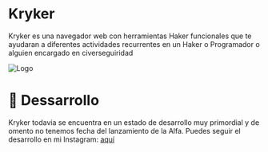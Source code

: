 # Kryker
Kryker es una navegador web con herramientas Haker funcionales que te ayudaran a diferentes actividades recurrentes en un Haker o Programador o alguien encargado en civerseguiridad 

<img alt="Logo" src="https://media.discordapp.net/attachments/1177276574496739438/1187487095305015418/471b946f-cff1-4b05-bf22-9d40ac20b771.jpg?ex=65971089&is=65849b89&hm=fa9977170d7644235d3e5366fcf62feeecfc4324d060edebb1b7a223c2a63afb&=&format=webp&width=465&height=465">

# 🚧 Dessarrollo

Kryker todavia se encuentra en un estado de desarrollo muy primordial y de omento no tenemos fecha del lanzamiento de la Alfa.
Puedes seguir el desarrollo en mi Instagram: [aquí](https://www.instagram.com/slince_dev/)
